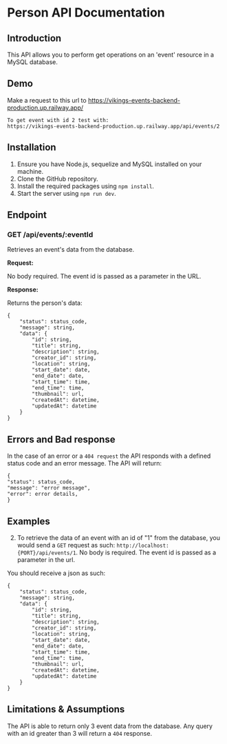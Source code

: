 # Person API Documentation

## Introduction

This API allows you to perform get operations on an 'event' resource in a MySQL database.

## Demo

Make a request to this url to https://vikings-events-backend-production.up.railway.app/

```
To get event with id 2 test with: 
https://vikings-events-backend-production.up.railway.app/api/events/2
```

## Installation

1. Ensure you have Node.js, sequelize and MySQL installed on your machine.
2. Clone the GitHub repository.
3. Install the required packages using `npm install`.
4. Start the server using `npm run dev`.

## Endpoint

### GET /api/events/:eventId

Retrieves an event's data from the database.

**Request:**

No body required. The event id is passed as a parameter in the URL.

**Response:**

Returns the person's data:

```
{
    "status": status_code,
    "message": string,
    "data": {
        "id": string,
        "title": string,
        "description": string,
        "creator_id": string,
        "location": string,
        "start_date": date,
        "end_date": date,
        "start_time": time,
        "end_time": time,
        "thumbnail": url,
        "createdAt": datetime,
        "updatedAt": datetime
    }
}
```

## Errors and Bad response

In the case of an error or a `404 request` the API responds with a defined status code and an error message. The API will return:


```
{
"status": status_code,
"message": "error message",
"error": error details,
}
```

## Examples

2. To retrieve the data of an event with an id of "1" from the database, you would send a `GET` request as such: `http://localhost:{PORT}/api/events/1`. No body is required. The event id is passed as a parameter in the url.

You should receive a json as such:
```
{
    "status": status_code,
    "message": string,
    "data": {
        "id": string,
        "title": string,
        "description": string,
        "creator_id": string,
        "location": string,
        "start_date": date,
        "end_date": date,
        "start_time": time,
        "end_time": time,
        "thumbnail": url,
        "createdAt": datetime,
        "updatedAt": datetime
    }
}
```

## Limitations & Assumptions

The API is able to return only 3 event data from the database. Any query with an id greater than 3 will return a `404` response.
